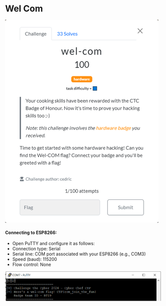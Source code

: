 # Wel Com
![image](./wel-com1.png)

#### Connecting to ESP8266:
* Open PuTTY and configure it as follows:
* Connection type: Serial
* Serial line: COM port associated with your ESP8266 (e.g., COM3)
* Speed (baud): 115200
* Flow control: None

![image](./wel-com2.png)

